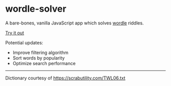 # wordle-solver

A bare-bones, vanilla JavaScript app which solves [wordle](https://www.powerlanguage.co.uk/wordle/) riddles.

[Try it out](https://ikenley.github.io/wordle-solver/)

Potential updates:

- Improve filtering algorithm
- Sort words by popularity
- Optimize search performance

---

Dictionary courtesy of https://scrabutility.com/TWL06.txt
